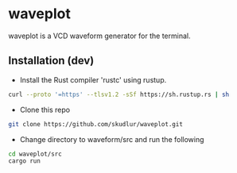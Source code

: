 # waveplot
waveplot is a VCD waveform generator for the terminal.

## Installation (dev)
- Install the Rust compiler 'rustc' using rustup.

```bash
curl --proto '=https' --tlsv1.2 -sSf https://sh.rustup.rs | sh
```
- Clone this repo 

```bash
git clone https://github.com/skudlur/waveplot.git
```
- Change directory to waveform/src and run the following

```bash
cd waveplot/src
cargo run
```
